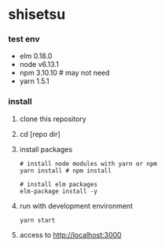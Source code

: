 # shisetsu

### test env

- elm 0.18.0
- node v6.13.1
- npm 3.10.10 # may not need
- yarn 1.5.1

### install

1. clone this repository
2. cd [repo dir]
3. install packages

    ```
    # install node modules with yarn or npm
    yarn install # npm install

    # install elm packages
    elm-package install -y
    ```
4. run with development environment

    ```
    yarn start
    ```
5. access to [http://localhost:3000](http://localhost:3000)

